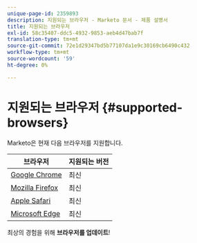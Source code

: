 ```yaml
---
unique-page-id: 2359893
description: 지원되는 브라우저 - Marketo 문서 - 제품 설명서
title: 지원되는 브라우저
exl-id: 58c35407-ddc5-4932-9853-aeb4d47bab7f
translation-type: tm+mt
source-git-commit: 72e1d29347bd5b77107da1e9c30169cb6490c432
workflow-type: tm+mt
source-wordcount: '59'
ht-degree: 0%

---
```


# 지원되는 브라우저 {#supported-browsers}

Marketo은 현재 다음 브라우저를 지원합니다.

| 브라우저 | 지원되는 버전 |
|---|---|
| [Google Chrome](https://www.google.com/intl/en/chrome/browser/) | 최신 |
| [Mozilla Firefox](https://www.mozilla.org/en-US/firefox/new/) | 최신 |
| [Apple Safari](https://support.apple.com/downloads/#safari) | 최신 |
| [Microsoft Edge](https://www.microsoft.com/en-us/windows/microsoft-edge) | 최신 |

최상의 경험을 위해 **브라우저를 업데이트**!
